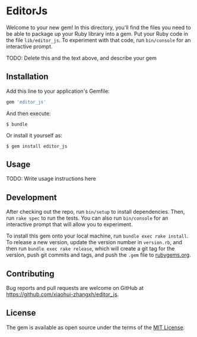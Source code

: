 # EditorJs

Welcome to your new gem! In this directory, you'll find the files you need to be able to package up your Ruby library into a gem. Put your Ruby code in the file `lib/editor_js`. To experiment with that code, run `bin/console` for an interactive prompt.

TODO: Delete this and the text above, and describe your gem

## Installation

Add this line to your application's Gemfile:

```ruby
gem 'editor_js'
```

And then execute:

    $ bundle

Or install it yourself as:

    $ gem install editor_js

## Usage

TODO: Write usage instructions here

## Development

After checking out the repo, run `bin/setup` to install dependencies. Then, run `rake spec` to run the tests. You can also run `bin/console` for an interactive prompt that will allow you to experiment.

To install this gem onto your local machine, run `bundle exec rake install`. To release a new version, update the version number in `version.rb`, and then run `bundle exec rake release`, which will create a git tag for the version, push git commits and tags, and push the `.gem` file to [rubygems.org](https://rubygems.org).

## Contributing

Bug reports and pull requests are welcome on GitHub at https://github.com/xiaohui-zhangxh/editor_js.

## License

The gem is available as open source under the terms of the [MIT License](https://opensource.org/licenses/MIT).
